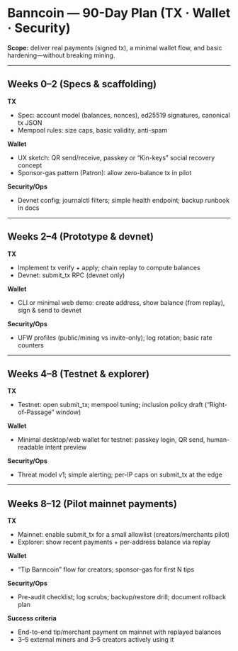 # Banncoin — 90-Day Plan (TX · Wallet · Security)

**Scope:** deliver real payments (signed tx), a minimal wallet flow, and basic hardening—without breaking mining.

---

## Weeks 0–2 (Specs & scaffolding)
**TX**
- Spec: account model (balances, nonces), ed25519 signatures, canonical tx JSON
- Mempool rules: size caps, basic validity, anti-spam

**Wallet**
- UX sketch: QR send/receive, passkey or “Kin-keys” social recovery concept
- Sponsor-gas pattern (Patron): allow zero-balance tx in pilot

**Security/Ops**
- Devnet config; journalctl filters; simple health endpoint; backup runbook in docs

---

## Weeks 2–4 (Prototype & devnet)
**TX**
- Implement tx verify + apply; chain replay to compute balances
- Devnet: submit_tx RPC (devnet only)

**Wallet**
- CLI or minimal web demo: create address, show balance (from replay), sign & send to devnet

**Security/Ops**
- UFW profiles (public/mining vs invite-only); log rotation; basic rate counters

---

## Weeks 4–8 (Testnet & explorer)
**TX**
- Testnet: open submit_tx; mempool tuning; inclusion policy draft (“Right-of-Passage” window)

**Wallet**
- Minimal desktop/web wallet for testnet: passkey login, QR send, human-readable intent preview

**Security/Ops**
- Threat model v1; simple alerting; per-IP caps on submit_tx at the edge

---

## Weeks 8–12 (Pilot mainnet payments)
**TX**
- Mainnet: enable submit_tx for a small allowlist (creators/merchants pilot)
- Explorer: show recent payments + per-address balance via replay

**Wallet**
- “Tip Banncoin” flow for creators; sponsor-gas for first N tips

**Security/Ops**
- Pre-audit checklist; log scrubs; backup/restore drill; document rollback plan

**Success criteria**
- End-to-end tip/merchant payment on mainnet with replayed balances
- 3–5 external miners and 3–5 creators actively using it
